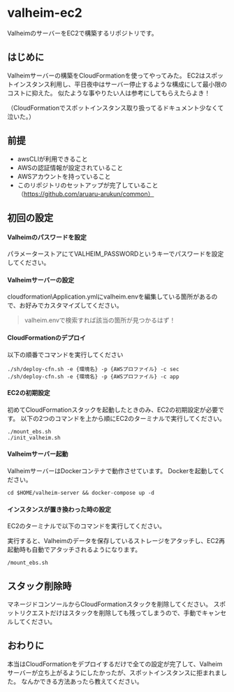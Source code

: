 # valheim-ec2
ValheimのサーバーをEC2で構築するリポジトリです。

## はじめに
Valheimサーバーの構築をCloudFormationを使ってやってみた。
EC2はスポットインスタンス利用し、平日夜中はサーバー停止するような構成にして最小限のコストに抑えた。
似たような事やりたい人は参考にしてもらえたらよき！

（CloudFormationでスポットインスタンス取り扱ってるドキュメント少なくて泣いた。）

## 前提
- awsCLIが利用できること
- AWSの認証情報が設定されていること
- AWSアカウントを持っていること
- このリポジトリのセットアップが完了していること（https://github.com/aruaru-arukun/common）

## 初回の設定
#### Valheimのパスワードを設定
パラメーターストアにてVALHEIM_PASSWORDというキーでパスワードを設定してください。

#### Valheimサーバーの設定
cloudformation\Application.ymlにvalheim.envを編集している箇所があるので、お好みでカスタマイズしてください。

> valheim.envで検索すれば該当の箇所が見つかるはず！

#### CloudFormationのデプロイ
以下の順番でコマンドを実行してください
```
./sh/deploy-cfn.sh -e {環境名} -p {AWSプロファイル} -c sec
./sh/deploy-cfn.sh -e {環境名} -p {AWSプロファイル} -c app
```

#### EC2の初期設定
初めてCloudFormationスタックを起動したときのみ、EC2の初期設定が必要です。
以下の2つのコマンドを上から順にEC2のターミナルで実行してください。

```
./mount_ebs.sh
./init_valheim.sh
```

#### Valheimサーバー起動
ValheimサーバーはDockerコンテナで動作させています。
Dockerを起動してください。
```
cd $HOME/valheim-server && docker-compose up -d
```

#### インスタンスが置き換わった時の設定
EC2のターミナルで以下のコマンドを実行してください。

実行すると、Valheimのデータを保存しているストレージをアタッチし、EC2再起動時も自動でアタッチされるようになります。
```
/mount_ebs.sh
```

## スタック削除時
マネージドコンソールからCloudFormationスタックを削除してください。
スポットリクエストだけはスタックを削除しても残ってしまうので、手動でキャンセルしてください。

## おわりに
本当はCloudFormationをデプロイするだけで全ての設定が完了して、Valheimサーバーが立ち上がるようにしたかったが、スポットインスタンスに拒まれました。
なんかできる方法あったら教えてください。